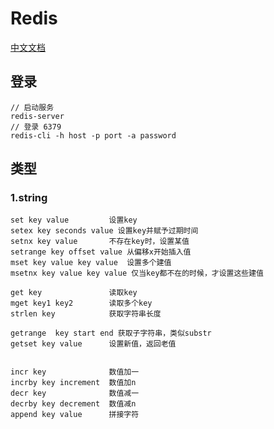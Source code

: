 # Redis

[中文文档](https://www.redis.net.cn/tutorial/3508.html)

## 登录

``` login
// 启动服务
redis-server
// 登录 6379
redis-cli -h host -p port -a password
```

## 类型

### 1.string

``` string  
set key value         设置key
setex key seconds value 设置key并赋予过期时间
setnx key value       不存在key时，设置某值
setrange key offset value 从偏移x开始插入值
mset key value key value  设置多个建值
msetnx key value key value 仅当key都不在的时候，才设置这些建值

get key               读取key
mget key1 key2        读取多个key
strlen key            获取字符串长度

getrange  key start end 获取子字符串，类似substr
getset key value      设置新值，返回老值


incr key              数值加一
incrby key increment  数值加n
decr key              数值减一
decrby key decrement  数值减n
append key value      拼接字符


```
